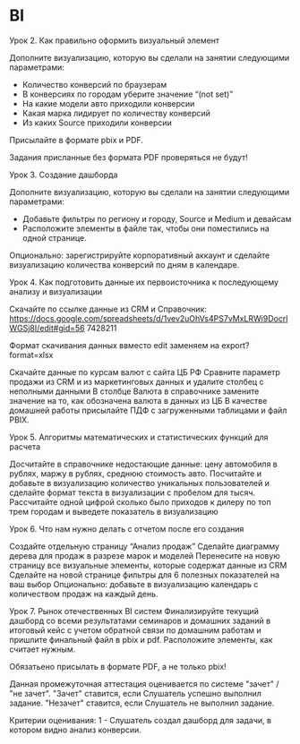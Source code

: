 # BI

Урок 2. Как правильно оформить визуальный элемент

Дополните визуализацию, которую вы сделали на занятии следующими параметрами:
- Количество конверсий по браузерам
- В конверсиях по городам уберите значение “(not set)”
- На какие модели авто приходили конверсии
- Какая марка лидирует по количеству конверсий
- Из каких Source приходили конверсии

Присылайте в формате pbix и PDF.

Задания присланные без формата PDF проверяться не будут!


Урок 3. Создание дашборда

Дополните визуализацию, которую вы сделали на занятии следующими параметрами:
- Добавьте фильтры по региону и городу, Source и Medium и девайсам
- Расположите элементы в файле так, чтобы они поместились на одной странице.

Опционально: зарегистрируйте корпоративный аккаунт и сделайте визуализацию количества конверсий по дням в календаре.


Урок 4. Как подготовить данные их первоисточника к последующему анализу и визуализации

Скачайте по ссылке данные из CRM и Справочник:
https://docs.google.com/spreadsheets/d/1vev2uOhVs4PS7vMxLRWi9DocrlWGSj8I/edit#gid=56 7428211

Формат скачивания данных ввместо edit заменяем на export?format=xlsx

Скачайте данные по курсам валют с сайта ЦБ РФ
Сравните параметр продажи из CRM и из маркетинговых данных и удалите столбец с неполными данными
В столбце Валюта в справочнике замените значение на то, как обозначена валюта в данных из ЦБ
В качестве домашней работы присылайте ПДФ с загруженными таблицами и файл PBIX.


Урок 5. Алгоритмы математических и статистических функций для расчета

Досчитайте в справочнике недостающие данные: цену автомобиля в рублях, маржу в рублях, среднюю стоимость авто.
Посчитайте и добавьте в визуализацию количество уникальных пользователей и сделайте формат текста в визуализации с пробелом для тысяч.
Рассчитайте одной цифрой сколько было приходов к дилеру по топ трем городам и выведете показатель в визуализацию


Урок 6. Что нам нужно делать с отчетом после его создания

Создайте отдельную страницу “Анализ продаж”
Сделайте диаграмму дерева для продаж в разрезе марок и моделей
Перенесите на новую страницу все визуальные элементы, которые содержат данные из CRM
Сделайте на новой странице фильтры для 6 полезных показателей на ваш выбор Опционально: добавьте в визуализацию календарь с количеством продаж на каждый день.


Урок 7. Рынок отечественных BI систем
Финализируйте текущий дашборд со всеми результатами семинаров и домашних заданий в итоговый кейс с учетом обратной связи по домашним работам и пришлите финальный файл в pbix и pdf.
Расположите элементы, как считает нужным.

Обязатьено присылать в формате PDF, а не только pbix!

Данная промежуточная аттестация оценивается по системе "зачет" / "не зачет".
"Зачет" ставится, если Слушатель успешно выполнил задание.
"Незачет" ставится, если Слушатель не выполнил задание.

Критерии оценивания:
1 - Слушатель создал дашборд для задачи, в котором видно анализ конверсии.
